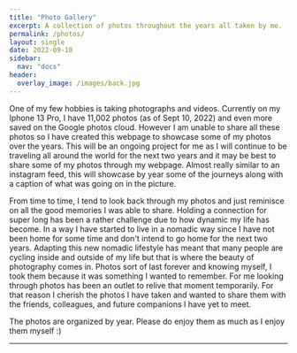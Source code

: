 ```yaml
---
title: "Photo Gallery"
excerpt: A collection of photos throughout the years all taken by me.
permalink: /photos/
layout: single
date: 2022-09-10
sidebar:
  nav: "docs"
header:
  overlay_image: /images/back.jpg
--- 
```


One of my few hobbies is taking photographs and videos. Currently on my Iphone 13 Pro, I have 11,002 photos (as of Sept 10, 2022) and even more saved on the Google photos cloud. However I am unable to share all these photos so I have created this webpage to showcase some of my photos over the years. This will be an ongoing project for me as I will continue to be traveling all around the world for the next two years and it may be best to share some of my photos through my webpage. Almost really similar to an instagram feed, this will showcase by year some of the journeys along with a caption of what was going on in the picture.

From time to time, I tend to look back through my photos and just reminisce on all the good memories I was able to share. Holding a connection for super long has been a rather challenge due to how dynamic my life has become. In a way I have started to live in a nomadic way since I have not been home for some time and don't intend to go home for the next two years. Adapting this new nomadic lifestyle has meant that many people are cycling inside and outside of my life but that is where the beauty of photography comes in. Photos sort of last forever and knowing myself, I took them because it was something I wanted to remember. For me looking through photos has been an outlet to relive that moment temporarily. For that reason I cherish the photos I have taken and wanted to share them with the friends, colleagues, and future companions I have yet to meet. 

The photos are organized by year. Please do enjoy them as much as I enjoy them myself :)



---



